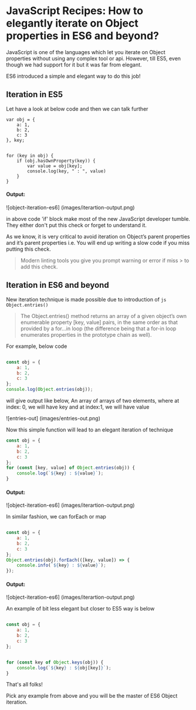 <link rel="stylesheet" href="/dist/main.min.css">
<link rel="stylesheet" href="/articles/style/editor.css">

# JavaScript Recipes: How to elegantly iterate on Object properties in ES6 and beyond?

JavaScript is one of the languages which let you iterate on Object properties without using any complex tool or api.
However, till ES5, even though we had support for it but it was far from elegant.

ES6 introduced a simple and elegant way to do this job!

## Iteration in ES5
Let have a look at below code and then we can talk further

```
var obj = {
    a: 1,
    b: 2,
    c: 3
}, key;


for (key in obj) {
    if (obj.hasOwnProperty(key)) {
        var value = obj[key];
        console.log(key, " : ", value)
    }
}
```


#### Output:

![object-iteration-es6] (images/iterartion-output.png)


in above code 'if' block make most of the new JavaScript developer tumble. They either don't put this check or forget to understand it.

As we know, it is very critical to avoid iteration on Object’s parent properties and it’s parent properties i.e. You will end up writing a slow code if you miss putting this check.

> Modern linting tools you give you prompt warning or error if miss > to add this check.


## Iteration in ES6 and beyond

New iteration technique is made possible due to introduction of ```js Object.entries() ```


> The Object.entries() method returns an array of a given object’s own enumerable property [key, value] pairs, in the same order
> as that provided by a for\...in loop (the difference being that a for-in loop enumerates properties
> in the prototype chain as well).


For example, below code

```js

const obj = {
    a: 1,
    b: 2,
    c: 3
};
console.log(Object.entries(obj));
```

will give output like below, An array of arrays of two elements, where at index: 0, we will have key and at index:1, we will have value

![entries-out] (images/entries-out.png)

Now this simple function will lead to an elegant iteration of technique

```js
const obj = {
    a: 1,
    b: 2,
    c: 3
};
for (const [key, value] of Object.entries(obj)) {
    console.log(`${key} : ${value}`);
}

```

#### Output:
![object-iteration-es6] (images/iterartion-output.png)


In similar fashion, we can forEach or map

```js

const obj = {
    a: 1,
    b: 2,
    c: 3
};
Object.entries(obj).forEach(([key, value]) => {
    console.info(`${key} : ${value}`);
});

```

#### Output:
![object-iteration-es6] (images/iterartion-output.png)


An example of bit less elegant but closer to ES5 way is below


```js

const obj = {
    a: 1,
    b: 2,
    c: 3
};


for (const key of Object.keys(obj)) {
    console.log(`${key} : ${obj[key]}`);
}

```

That's all folks!

Pick any example from above and you will be the master of ES6 Object iteration.
